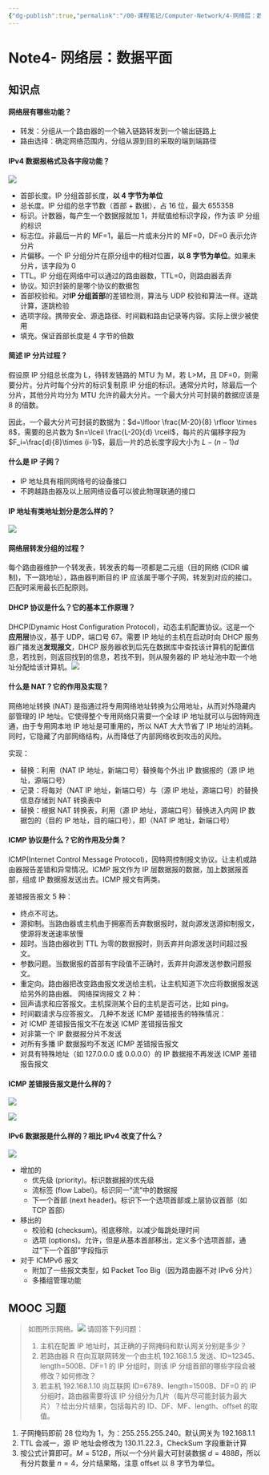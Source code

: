 ```yaml
---
{"dg-publish":true,"permalink":"/00-课程笔记/Computer-Network/4-网络层：数据平面/","title":"Note4- 网络层：数据平面"}
---
```



# Note4- 网络层：数据平面

## 知识点

#### 网络层有哪些功能？

- 转发：分组从一个路由器的一个输入链路转发到一个输出链路上
- 路由选择：确定网络范围内，分组从源到目的采取的端到端路径
<!--ID: 1673505659378-->

#### IPv4 数据报格式及各字段功能？

![](https://kkcx.oss-cn-beijing.aliyuncs.com/img/20230111180208.png)

- 首部长度。IP 分组首部长度，**以 4 字节为单位**
- 总长度。IP 分组的总字节数（首部 + 数据），占 16 位，最大 65535B
- 标识。计数器，每产生一个数据报就加 1，并赋值给标识字段，作为该 IP 分组的标识
- 标志位。非最后一片的 MF=1，最后一片或未分片的 MF=0，DF=0 表示允许分片
- 片偏移。一个 IP 分组分片在原分组中的相对位置，**以 8 字节为单位**。如果未分片，该字段为 0
- TTL。IP 分组在网络中可以通过的路由器数，TTL=0，则路由器丢弃
- 协议。知识封装的是哪个协议的数据包
- 首部校验和。对**IP 分组首部**的差错检测，算法与 UDP 校验和算法一样。逐跳计算，逐跳检验
- 选项字段。携带安全、源选路径、时间戳和路由记录等内容。实际上很少被使用
- 填充。保证首部长度是 4 字节的倍数
<!--ID: 1673505659385-->

#### 简述 IP 分片过程？

假设原 IP 分组总长度为 L，待转发链路的 MTU 为 M，若 L>M，且 DF=0，则需要分片。分片时每个分片的标识复制原 IP 分组的标识。通常分片时，除最后一个分片，其他分片均分为 MTU 允许的最大分片。一个最大分片可封装的数据应该是 8 的倍数。

因此，一个最大分片可封装的数据为：$d=\lfloor \frac{M-20}{8} \rfloor \times 8$，需要的总片数为 $n=\lceil \frac{L-20}{d} \rceil$，每片的片偏移字段为 $F_i=\frac{d}{8}\times (i-1)$，最后一片的总长度字段大小为 $L-(n-1)d$

<!--ID: 1673505659392-->

#### 什么是 IP 子网？

- IP 地址具有相同网络号的设备接口
- 不跨越路由器及以上层网络设备可以彼此物理联通的接口
<!--ID: 1673505659399-->

#### IP 地址有类地址划分是怎么样的？

![](https://kkcx.oss-cn-beijing.aliyuncs.com/img/20230112145126.png)

<!--ID: 1673510366382-->

#### 网络层转发分组的过程？

每个路由器维护一个转发表，转发表的每一项都是二元组（目的网络 (CIDR 编制)，下一跳地址），路由器判断目的 IP 应该属于哪个子网，转发到对应的接口。匹配时采用最长匹配原则。

<!--ID: 1673510366396-->

#### DHCP 协议是什么？它的基本工作原理？

DHCP(Dynamic Host Configuration Protocol)，动态主机配置协议。这是一个**应用层**协议，基于 UDP，端口号 67。需要 IP 地址的主机在启动时向 DHCP 服务器广播发送**发现报文**，DHCP 服务器收到后先在数据库中查找该计算机的配置信息，若找到，则返回找到的信息，若找不到，则从服务器的 IP 地址池中取一个地址分配给该计算机。![](https://kkcx.oss-cn-beijing.aliyuncs.com/img/20230112155855.png)

<!--ID: 1673510366403-->

#### 什么是 NAT？它的作用及实现？

网络地址转换 (NAT) 是指通过将专用网络地址转换为公用地址，从而对外隐藏内部管理的 IP 地址。它使得整个专用网络只需要一个全球 IP 地址就可以与因特网连通，由于专用网本地 IP 地址是可重用的，所以 NAT 大大节省了 IP 地址的消耗。同时，它隐藏了内部网络结构，从而降低了内部网络收到攻击的风险。

实现：

- 替换：利用（NAT IP 地址，新端口号）替换每个外出 IP 数据报的（源 IP 地址，源端口号）
- 记录：将每对（NAT IP 地址，新端口号）与（源 IP 地址，源端口号）的替换信息存储到 NAT 转换表中
- 替换：根据 NAT 转换表，利用（源 IP 地址，源端口号）替换进入内网 IP 数据包的（目的 IP 地址，目的端口号），即（NAT IP 地址，新端口号）
<!--ID: 1673511144883-->

#### ICMP 协议是什么？它的作用及分类？

ICMP(Internet Control Message Protocol)，因特网控制报文协议。让主机或路由器报告差错和异常情况。ICMP 报文作为 IP 层数据报的数据，加上数据报首部，组成 IP 数据报发送出去。ICMP 报文有两类。

差错报告报文 5 种：

- 终点不可达。
- 源抑制。当路由器或主机由于拥塞而丢弃数据报时，就向源发送源抑制报文，使源将发送速率放慢
- 超时。当路由器收到 TTL 为零的数据报时，则丢弃并向源发送时间超过报文。
- 参数问题。当数据报的首部有字段值不正确时，丢弃并向源发送参数问题报文。
- 重定向。路由器把改变路由报文发送给主机，让主机知道下次应将数据报发送给另外的路由器。
网络探询报文 2 种：
- 回声请求和应答报文。主机探测某个目的主机是否可达，比如 ping。
- 时间戳请求与应答报文。
几种不发送 ICMP 差错报告的特殊情况：
- 对 ICMP 差错报告报文不在发送 ICMP 差错报告报文
- 对非第一个 IP 数据报分片不发送
- 对所有多播 IP 数据报均不发送 ICMP 差错报告报文
- 对具有特殊地址（如 127.0.0.0 或 0.0.0.0）的 IP 数据报不再发送 ICMP 差错报告报文
<!--ID: 1673512386882-->

#### ICMP 差错报告报文是什么样的？

![](https://kkcx.oss-cn-beijing.aliyuncs.com/img/20230112164929.png)

![](https://kkcx.oss-cn-beijing.aliyuncs.com/img/20230112164942.png)

<!--ID: 1673515159627-->

#### IPv6 数据报是什么样的？相比 IPv4 改变了什么？

![](https://kkcx.oss-cn-beijing.aliyuncs.com/img/20230112165257.png)

- 增加的
	- 优先级 (priority)。标识数据报的优先级
	- 流标签 (flow Label)。标识同一“流”中的数据报
	- 下一个首部 (next header)。标识下一个选项首部或上层协议首部（如 TCP 首部）
- 移出的
	- 校验和 (checksum)。彻底移除，以减少每跳处理时间
	- 选项 (options)。允许，但是从基本首部移出，定义多个选项首部，通过“下一个首部”字段指示
- 对于 ICMPv6 报文
	- 附加了一些报文类型，如 Packet Too Big（因为路由器不对 IPv6 分片）
	- 多播组管理功能
	<!--ID: 1673515159637-->

## MOOC 习题

> 如图所示网络。![](https://kkcx.oss-cn-beijing.aliyuncs.com/img/20230112170459.png)
> 请回答下列问题：
> 1. 主机在配置 IP 地址时，其正确的子网掩码和默认网关分别是多少？
> 2. 若路由器 R 在向互联网转发一个由主机 192.168.1.5 发送、ID=12345、length=500B、DF=1 的 IP 分组时，则该 IP 分组首部的哪些字段会被修改？如何修改？
> 3. 若主机 192.168.1.10 向互联网 ID=6789、length=1500B、DF=0 的 IP 分组时，路由器需要将该 IP 分组分为几片（每片尽可能封装为最大片）？给出分片结果，包括每片的 ID、DF、MF、length、offset 的取值。

1. 子网掩码即前 28 位均为 1，为：255.255.255.240。默认网关为 192.168.1.1
2. TTL 会减一，源 IP 地址会修改为 130.11.22.3，CheckSum 字段重新计算
3. 按公式计算即可。$M=512B$，所以一个分片最大可封装数据 $d=488B$，所以有分片数量 $n=4$，分片结果略，注意 offset 以 8 字节为单位。
